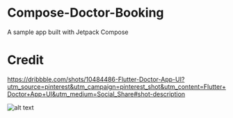 # Compose-Doctor-Booking
A sample app built with Jetpack Compose

# Credit
https://dribbble.com/shots/10484486-Flutter-Doctor-App-UI?utm_source=pinterest&utm_campaign=pinterest_shot&utm_content=Flutter+Doctor+App+UI&utm_medium=Social_Share#shot-description

![alt text](https://github.com/mohammadsianaki/Compose-Doctor-Booking/blob/master/art/23873b5cd4194e61ce5fae1f329f52d4.png?raw=true)
